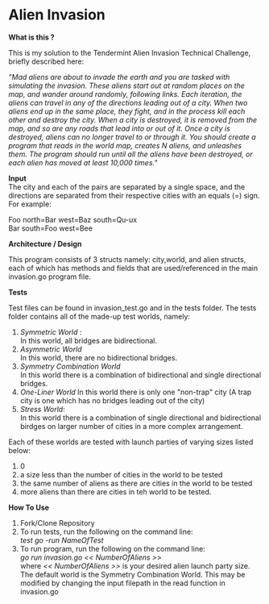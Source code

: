 # Alien Invasion
****What is this ?**** 

This is my solution to the Tendermint Alien Invasion Technical Challenge, briefly described here:

*"Mad aliens are about to invade the earth and you are tasked with simulating the
  invasion. These aliens start out at random places on the map, and wander around randomly,
 following links. Each iteration, the aliens can travel in any of the directions
 leading out of a city. When two aliens end up in the same place, they fight, and in the process kill
 each other and destroy the city. When a city is destroyed, it is removed from
 the map, and so are any roads that lead into or out of it. Once a city is destroyed, aliens can no longer travel to or through it. You should create a program that reads in the world map, creates N aliens, and
 unleashes them. The program should run until all the aliens have been destroyed, or each alien has moved at least 10,000 times."*
   

****Input****           
The city and each of the pairs are separated by a single space, and the
directions are separated from their respective cities with an equals (=) sign.    
For example:

Foo north=Bar west=Baz south=Qu-ux                                                                                                                       
Bar south=Foo west=Bee                                                                                      
                                                                                          
                                                                                                                                                           
****Architecture / Design****
 
 This program consists of 3 structs namely: city,world, and alien structs, each of which has methods and fields that are used/referenced in the main invasion.go program file.
 
 ****Tests****
 
Test files can be found in invasion_test.go and in the tests folder. The tests folder contains all of the made-up test worlds, namely:
1. *Symmetric World* :  
In this world, all bridges are bidirectional.
2. *Asymmetric World*    
In this world, there are no bidirectional bridges. 
3. *Symmetry Combination World*   
In this world there is a combination of bidirectional and single directional bridges. 
4. *One-Liner World*
In this world there is only one "non-trap" city (A trap city is one which has no bridges leading out of the city)
5. *Stress World*:   
In this world there is a combination of single directional and bidirectional birdges on larger number of cities in a more complex arrangement. 

Each of these worlds are tested with launch parties of varying sizes listed below:
1. 0
2. a size less than the number of cities in the world to be tested
3. the same number of aliens as there are cities in the world to be tested
4. more aliens than there are cities in teh world to be tested. 

 ****How To Use****
 1. Fork/Clone Repository
 2. To run tests, run the following on the command line:   
 *test go -run NameOfTest*
 3. To run program, run the following on the command line:   
 *go run invasion.go << NumberOfAliens >>*  
 where  *<< NumberOfAliens >>* is your desired alien launch party size. The default world is the Symmetry Combination World. This may be modified by changing the input filepath in the read function in invasion.go 
  